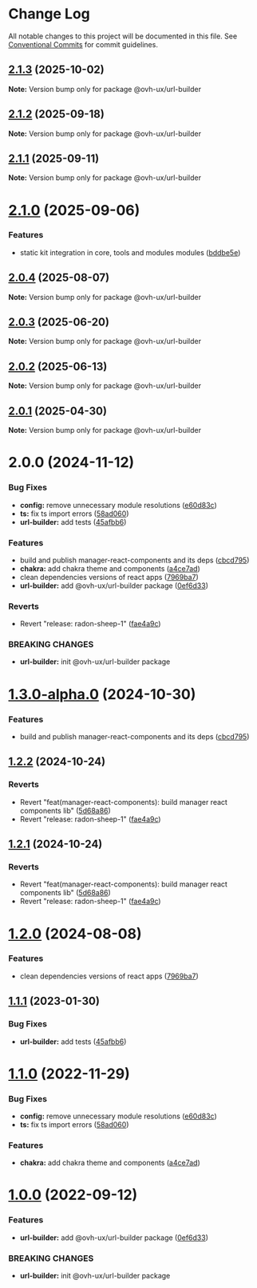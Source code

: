 # Change Log

All notable changes to this project will be documented in this file.
See [Conventional Commits](https://conventionalcommits.org) for commit guidelines.

## [2.1.3](https://github.com/ovh/manager/compare/@ovh-ux/url-builder@2.1.2...@ovh-ux/url-builder@2.1.3) (2025-10-02)

**Note:** Version bump only for package @ovh-ux/url-builder





## [2.1.2](https://github.com/ovh/manager/compare/@ovh-ux/url-builder@2.1.1...@ovh-ux/url-builder@2.1.2) (2025-09-18)

**Note:** Version bump only for package @ovh-ux/url-builder





## [2.1.1](https://github.com/ovh/manager/compare/@ovh-ux/url-builder@2.1.0...@ovh-ux/url-builder@2.1.1) (2025-09-11)

**Note:** Version bump only for package @ovh-ux/url-builder





# [2.1.0](https://github.com/ovh/manager/compare/@ovh-ux/url-builder@2.0.4...@ovh-ux/url-builder@2.1.0) (2025-09-06)


### Features

* static kit integration in core, tools and modules modules ([bddbe5e](https://github.com/ovh/manager/commit/bddbe5e07453c8a657f2ca216d48d1f6f2bc0ca5))





## [2.0.4](https://github.com/ovh/manager/compare/@ovh-ux/url-builder@2.0.3...@ovh-ux/url-builder@2.0.4) (2025-08-07)

**Note:** Version bump only for package @ovh-ux/url-builder





## [2.0.3](https://github.com/ovh/manager/compare/@ovh-ux/url-builder@2.0.2...@ovh-ux/url-builder@2.0.3) (2025-06-20)

**Note:** Version bump only for package @ovh-ux/url-builder





## [2.0.2](https://github.com/ovh/manager/compare/@ovh-ux/url-builder@2.0.1...@ovh-ux/url-builder@2.0.2) (2025-06-13)

**Note:** Version bump only for package @ovh-ux/url-builder





## [2.0.1](https://github.com/ovh/manager/compare/@ovh-ux/url-builder@2.0.0...@ovh-ux/url-builder@2.0.1) (2025-04-30)

**Note:** Version bump only for package @ovh-ux/url-builder





# 2.0.0 (2024-11-12)


### Bug Fixes

* **config:** remove unnecessary module resolutions ([e60d83c](https://github.com/ovh/manager/commit/e60d83c343cc15c2f306c1a748c3c06dfa573608))
* **ts:** fix ts import errors ([58ad060](https://github.com/ovh/manager/commit/58ad060b9d4b6f9634268b5cf4bde98301bbbc98))
* **url-builder:** add tests ([45afbb6](https://github.com/ovh/manager/commit/45afbb6bea0a0877c4f5b7652d59a7bbbaff3cca))


### Features

* build and publish manager-react-components and its deps ([cbcd795](https://github.com/ovh/manager/commit/cbcd7959a217c191c003058455ba2c38fb7553f1))
* **chakra:** add chakra theme and components ([a4ce7ad](https://github.com/ovh/manager/commit/a4ce7adc01f59dcea9d0add60cc6c3ed225c13de))
* clean dependencies versions of react apps ([7969ba7](https://github.com/ovh/manager/commit/7969ba70f9e03033271a48a5bd0021484ea36263))
* **url-builder:** add @ovh-ux/url-builder package ([0ef6d33](https://github.com/ovh/manager/commit/0ef6d339eec41b76523b365db4a9328f7bf0fac8))


### Reverts

* Revert "release: radon-sheep-1" ([fae4a9c](https://github.com/ovh/manager/commit/fae4a9cb14816715b060fe0ebe42d45056c9714d))


### BREAKING CHANGES

* **url-builder:** init @ovh-ux/url-builder package





# [1.3.0-alpha.0](https://github.com/ovh/manager/compare/@ovh-ux/url-builder@1.2.2...@ovh-ux/url-builder@1.3.0-alpha.0) (2024-10-30)


### Features

* build and publish manager-react-components and its deps ([cbcd795](https://github.com/ovh/manager/commit/cbcd7959a217c191c003058455ba2c38fb7553f1))





## [1.2.2](https://github.com/ovh/manager/compare/@ovh-ux/url-builder@1.2.1...@ovh-ux/url-builder@1.2.2) (2024-10-24)


### Reverts

* Revert "feat(manager-react-components): build manager react components lib" ([5d68a86](https://github.com/ovh/manager/commit/5d68a8677efea465ebf882c77ca5413388f2dfbf))
* Revert "release: radon-sheep-1" ([fae4a9c](https://github.com/ovh/manager/commit/fae4a9cb14816715b060fe0ebe42d45056c9714d))





## [1.2.1](https://github.com/ovh/manager/compare/@ovh-ux/url-builder@1.2.0...@ovh-ux/url-builder@1.2.1) (2024-10-24)


### Reverts

* Revert "feat(manager-react-components): build manager react components lib" ([5d68a86](https://github.com/ovh/manager/commit/5d68a8677efea465ebf882c77ca5413388f2dfbf))
* Revert "release: radon-sheep-1" ([fae4a9c](https://github.com/ovh/manager/commit/fae4a9cb14816715b060fe0ebe42d45056c9714d))





# [1.2.0](https://github.com/ovh/manager/compare/@ovh-ux/url-builder@1.1.1...@ovh-ux/url-builder@1.2.0) (2024-08-08)


### Features

* clean dependencies versions of react apps ([7969ba7](https://github.com/ovh/manager/commit/7969ba70f9e03033271a48a5bd0021484ea36263))





## [1.1.1](https://github.com/ovh/manager/compare/@ovh-ux/url-builder@1.1.0...@ovh-ux/url-builder@1.1.1) (2023-01-30)


### Bug Fixes

* **url-builder:** add tests ([45afbb6](https://github.com/ovh/manager/commit/45afbb6bea0a0877c4f5b7652d59a7bbbaff3cca))





# [1.1.0](https://github.com/ovh/manager/compare/@ovh-ux/url-builder@1.0.0...@ovh-ux/url-builder@1.1.0) (2022-11-29)


### Bug Fixes

* **config:** remove unnecessary module resolutions ([e60d83c](https://github.com/ovh/manager/commit/e60d83c343cc15c2f306c1a748c3c06dfa573608))
* **ts:** fix ts import errors ([58ad060](https://github.com/ovh/manager/commit/58ad060b9d4b6f9634268b5cf4bde98301bbbc98))


### Features

* **chakra:** add chakra theme and components ([a4ce7ad](https://github.com/ovh/manager/commit/a4ce7adc01f59dcea9d0add60cc6c3ed225c13de))





# [1.0.0](https://github.com/ovh/manager/compare/@ovh-ux/url-builder@0.0.0...@ovh-ux/url-builder@1.0.0) (2022-09-12)


### Features

* **url-builder:** add @ovh-ux/url-builder package ([0ef6d33](https://github.com/ovh/manager/commit/0ef6d339eec41b76523b365db4a9328f7bf0fac8))


### BREAKING CHANGES

* **url-builder:** init @ovh-ux/url-builder package
